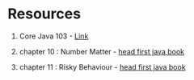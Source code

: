 # Resources

1) Core Java 103  - [Link](https://docs.google.com/presentation/d/1QognfYvWDZSNS7zcJaJR_orYSPuuSfO9HZsXaZ3ShZU/edit?usp=sharing)

2)  chapter 10 : Number Matter - [head first java book](https://www.rcsdk12.org/cms/lib/NY01001156/Centricity/Domain/4951/Head_First_Java_Second_Edition.pdf)

3) chapter 11 : Risky Behaviour - [head first java book](https://www.rcsdk12.org/cms/lib/NY01001156/Centricity/Domain/4951/Head_First_Java_Second_Edition.pdf)